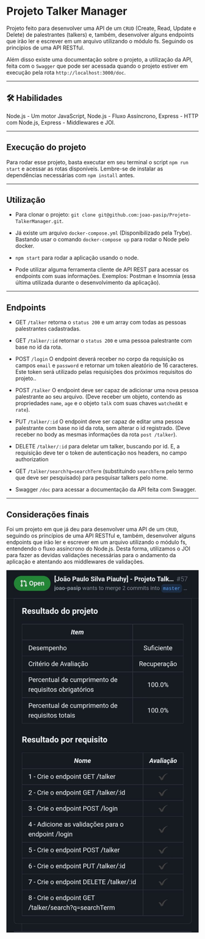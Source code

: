 # Projeto Talker Manager

Projeto feito para desenvolver uma API de um `CRUD` (Create, Read, Update e Delete) de palestrantes (talkers) e, também, desenvolver alguns endpoints que irão ler e escrever em um arquivo utilizando o módulo fs. Seguindo os princípios de uma API RESTful.

Além disso existe uma documentação sobre o projeto, a utilização da API, feita com o `Swagger` que pode ser acessada quando o projeto estiver em execução pela rota `http://localhost:3000/doc`.

<hr></hr>

## 🛠 Habilidades
Node.js - Um motor JavaScript, Node.js - Fluxo Assíncrono, Express - HTTP com Node.js, Express - Middlewares e JOI.

<hr></hr>

## Execução do projeto

Para rodar esse projeto, basta executar em seu terminal o script `npm run start` e acessar as rotas disponíveis. Lembre-se de instalar as dependências necessárias com `npm install` antes.

<hr></hr>

## Utilização

- Para clonar o projeto: `git clone git@github.com:joao-pasip/Projeto-TalkerManager.git`.

- Já existe um arquivo `docker-compose.yml` (Disponibilizado pela Trybe). Bastando usar o comando `docker-compose up` para rodar o Node pelo docker.

- `npm start` para rodar a aplicação usando o node.

- Pode utilizar alguma ferramenta cliente de API REST para acessar os endpoints com suas informações. Exemplos: Postman e Insomnia (essa última utilizada durante o desenvolvimento da aplicação).

<hr></hr>

## Endpoints

- GET `/talker`  retorna o `status 200` e um array com todas as pessoas palestrantes cadastradas.
- GET `/talker/:id` retornar o `status 200` e uma pessoa palestrante com base no id da rota.
- POST `/login` O endpoint deverá receber no corpo da requisição os campos `email` e `password` e retornar um token aleatório de 16 caracteres. Este token será utilizado pelas requisições dos próximos requisitos do projeto..
- POST `/talker` O endpoint deve ser capaz de adicionar uma nova pessoa palestrante ao seu arquivo. (Deve receber um objeto, contendo as propriedades `name`, `age` e o objeto `talk` com suas chaves `watchedAt` e `rate`).
- PUT `/talker/:id` O endpoint deve ser capaz de editar uma pessoa palestrante com base no id da rota, sem alterar o id registrado. (Deve receber no body as mesmas informações da rota `post /talker`).
- DELETE `/talker/:id` para deletar um talker, buscando por id. E, a requisição deve ter o token de autenticação nos headers, no campo authorization
- GET `/talker/search?q=searchTerm` (substituindo `searchTerm` pelo termo que deve ser pesquisado) para pesquisar talkers pelo nome.

- Swagger `/doc` para acessar a documentação da API feita com Swagger.

<hr></hr>

## Considerações finais

Foi um projeto em que já deu para desenvolver uma API de um `CRUD`, seguindo os princípios de uma API RESTful e, também, desenvolver alguns endpoints que irão ler e escrever em um arquivo utilizando o módulo fs, entendendo o fluxo assíncrono do Node.js. Desta forma, utilizamos o JOI para fazer as devidas validações necessárias para o andamento da aplicação e atentando aos middlewares de validações.

![Resultado final do projeto](projectTalkerManager.jpeg)